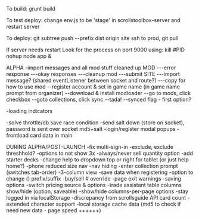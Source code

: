 To build:
grunt build

To test deploy:
change env.js to be 'stage' in scrollstoolbox-server and restart server

To deploy:
git subtree push --prefix dist origin site
ssh to prod, git pull

If server needs restart
Look for the process on port 9000 using:
kill #PID
nohup node app &


ALPHA
-import messages and all mod stuff cleaned up
MOD
---error response
---okay responses
---cleanup mod
---submit
SITE
---import message? (shared eventListener between socket and route?)
---copy for how to use mod
	--register account & set in game name (in game name prompt from organizer)
	--download & install modloader
	--go to mods, click checkbox
	--goto collections, click sync
	--tada!
	--synced flag - first option?

-loading indicators


-solve throttle/db save race condition
-send salt down (store on socket), password is sent over socket md5+salt
-login/register modal popups
-frontload card data in main


DURING ALPHA/POST-LAUNCH
-fix multi-sign-in
-exclude, exclude threshhold?
-options to not show 3x
-always/never sell quantity option
-add starter decks
-change help to dropdown top or right for tablet (or just help home?)
-phone reduced size nav
-nav hiding
-enter collection prompt (switches tab-order)
-3-column view
-save data when registering
-option to change () prefix/suffix
-buy/sell # override
-page exit warnings
-saving options
-switch pricing source & options
-trade assistant table columns show/hide (option, saveable)
-show/hide columns-per-page options
-stay logged in via localStorage
-discrepancy from scrollsguide API card count
-extended character support
-local storage cache data (md5 to check if need new data - page speed ++++++)